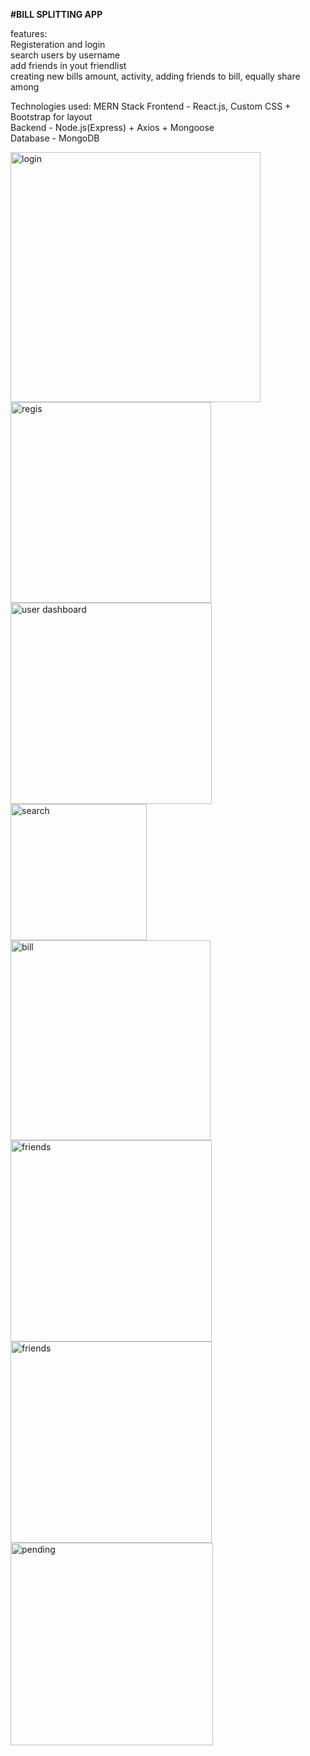 **#BILL SPLITTING APP**

features:<br>
Registeration and login <br>
search users by username <br>
add friends in yout friendlist <br>
creating new bills amount, activity, adding friends to bill, equally share among

Technologies used: MERN Stack
Frontend - React.js, Custom CSS + Bootstrap for layout  
Backend - Node.js(Express) + Axios + Mongoose  
Database - MongoDB 


  

<img width="400" alt="login" src="https://github.com/user-attachments/assets/1d4e713d-e0ee-4587-829e-bf9ce331507d">  


<img width="321" alt="regis" src="https://github.com/user-attachments/assets/4dc11b1c-6353-4aed-b20e-a9deaee5eed2">

<img width="322" alt="user dashboard" src="https://github.com/user-attachments/assets/b43a8863-c96a-4d64-9ea1-a56476ec2e72">  

<img width="218" alt="search" src="https://github.com/user-attachments/assets/bbe2dcbe-7760-480c-b40d-e08f84e87fc2">  

  <img width="320" alt="bill" src="https://github.com/user-attachments/assets/140059f4-f310-4d65-b5e7-7f0170c9d2a5">  

<img width="322" alt="friends" src="https://github.com/user-attachments/assets/d70e1111-d304-4e1b-80c3-2d391552ec99">  

 <img width="322" alt="friends" src="https://github.com/user-attachments/assets/626bfe32-0438-4b74-993e-fc8d4984d237">  
<img width="324" alt="pending" src="https://github.com/user-attachments/assets/e30bfbe9-7bfc-4f4a-b6f5-73d07faea2cc">

 
 
    


